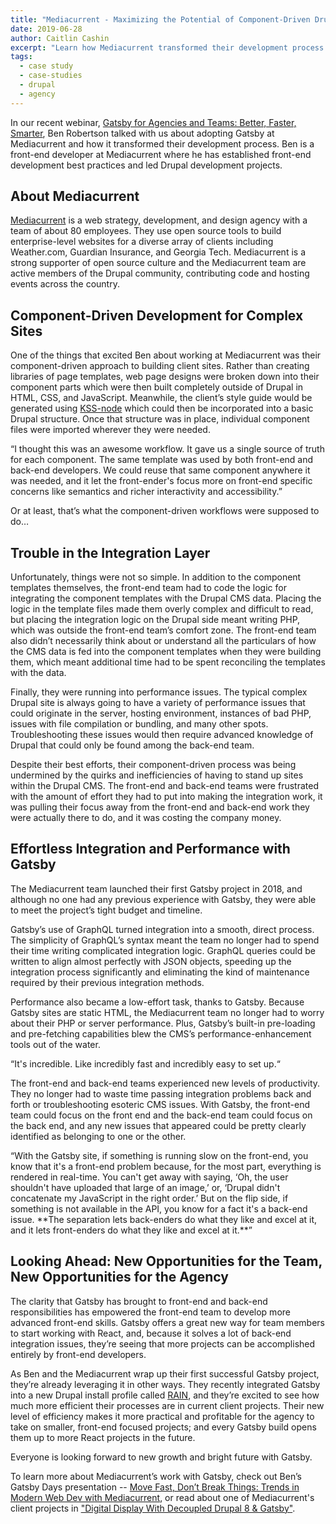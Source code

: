 ```yaml
---
title: "Mediacurrent - Maximizing the Potential of Component-Driven Drupal Development with Gatsby"
date: 2019-06-28
author: Caitlin Cashin
excerpt: "Learn how Mediacurrent transformed their development process with Gatsby."
tags:
  - case study
  - case-studies
  - drupal
  - agency
---
```


In our recent webinar, [Gatsby for Agencies and Teams: Better, Faster, Smarter](https://www.gatsbyjs.com/gatsby-for-agencies/), Ben Robertson talked with us about adopting Gatsby at Mediacurrent and how it transformed their development process. Ben is a front-end developer at Mediacurrent where he has established front-end development best practices and led Drupal development projects.

## About Mediacurrent
[Mediacurrent](https://www.mediacurrent.com/?utm_source=gatsbyjs_cbd&utm_medium=blog&utm_campaign=partners2019&utm_content=mediacurrent) is a web strategy, development, and design agency with a team of about 80 employees. They use open source tools to build enterprise-level websites for a diverse array of clients including Weather.com, Guardian Insurance, and Georgia Tech. Mediacurrent is a strong supporter of open source culture and the Mediacurrent team are active members of the Drupal community, contributing code and hosting events across the country.

## Component-Driven Development for Complex Sites
One of the things that excited Ben about working at Mediacurrent was their component-driven approach to building client sites. Rather than creating libraries of page templates, web page designs were broken down into their component parts which were then built completely outside of Drupal in HTML, CSS, and JavaScript. Meanwhile, the client’s style guide would be generated using [KSS-node](https://github.com/kss-node/kss-node) which could then be incorporated into a basic Drupal structure. Once that structure was in place, individual component files were imported wherever they were needed.

<Pullquote>
“I thought this was an awesome workflow. It gave us a single source of truth for each component. The same template was used by both front-end and back-end developers. We could reuse that same component anywhere it was needed, and it let the front-ender's focus more on front-end specific concerns like semantics and richer interactivity and accessibility.”
</Pullquote>

Or at least, that’s what the component-driven workflows were supposed to do…

## Trouble in the Integration Layer
Unfortunately, things were not so simple. In addition to the component templates themselves, the front-end team had to code the logic for integrating the component templates with the Drupal CMS data. Placing the logic in the template files made them overly complex and difficult to read, but placing the integration logic on the Drupal side meant writing PHP, which was outside the front-end team’s comfort zone. The front-end team also didn’t necessarily think about or understand all the particulars of how the CMS data is fed into the component templates when they were building them, which meant additional time had to be spent reconciling the templates with the data.

Finally, they were running into performance issues. The typical complex Drupal site is always going to have a variety of performance issues that could originate in the server, hosting environment, instances of bad PHP, issues with file compilation or bundling, and many other spots. Troubleshooting these issues would then require advanced knowledge of Drupal that could only be found among the back-end team. 

Despite their best efforts, their component-driven process was being undermined by the quirks and inefficiencies of having to stand up sites within the Drupal CMS. The front-end and back-end teams were frustrated with the amount of effort they had to put into making the integration work, it was pulling their focus away from the front-end and back-end work they were actually there to do, and it was costing the company money.

## Effortless Integration and Performance with Gatsby
The Mediacurrent team launched their first Gatsby project in 2018, and although no one had any previous experience with Gatsby, they were able to meet the project’s tight budget and timeline. 

Gatsby’s use of GraphQL turned integration into a smooth, direct process. The simplicity of GraphQL’s syntax meant the team no longer had to spend their time writing complicated integration logic. GraphQL queries could be written to align almost perfectly with JSON objects, speeding up the integration process significantly and eliminating the kind of maintenance required by their previous integration methods. 

Performance also became a low-effort task, thanks to Gatsby. Because Gatsby sites are static HTML, the Mediacurrent team no longer had to worry about their PHP or server performance. Plus, Gatsby’s built-in pre-loading and pre-fetching capabilities blew the CMS’s performance-enhancement tools out of the water.

<Pullquote>
“It's incredible. Like incredibly fast and incredibly easy to set up.“
</Pullquote>

The front-end and back-end teams experienced new levels of productivity. They no longer had to waste time passing integration problems back and forth or troubleshooting esoteric CMS issues. With Gatsby, the front-end team could focus on the front end and the back-end team could focus on the back end, and any new issues that appeared could be pretty clearly identified as belonging to one or the other.

<Pullquote>
“With the Gatsby site, if something is running slow on the front-end, you know that it's a front-end problem because, for the most part, everything is rendered in real-time. You can't get away with saying, ‘Oh, the user shouldn't have uploaded that large of an image,’ or, ‘Drupal didn't concatenate my JavaScript in the right order.’ But on the flip side, if something is not available in the API, you know for a fact it's a back-end issue. **The separation lets back-enders do what they like and excel at it, and it lets front-enders do what they like and excel at it.**”
</Pullquote>

## Looking Ahead: New Opportunities for the Team, New Opportunities for the Agency
The clarity that Gatsby has brought to front-end and back-end responsibilities has empowered the front-end team to develop more advanced front-end skills. Gatsby offers a great new way for team members to start working with React, and, because it solves a lot of back-end integration issues, they’re seeing that more projects can be accomplished entirely by front-end developers. 

As Ben and the Mediacurrent wrap up their first successful Gatsby project, they’re already leveraging it in other ways. They recently integrated Gatsby into a new Drupal install profile called [RAIN](https://www.mediacurrent.com/?utm_source=gatsbyjs_cbd&utm_medium=blog&utm_campaign=partners2019&utm_content=rain), and they’re excited to see how much more efficient their processes are in current client projects. Their new level of efficiency makes it more practical and profitable for the agency to take on smaller, front-end focused projects; and every Gatsby build opens them up to more React projects in the future. 

Everyone is looking forward to new growth and bright future with Gatsby.

To learn more about Mediacurrent’s work with Gatsby, check out Ben’s Gatsby Days presentation -- [Move Fast, Don’t Break Things: Trends in Modern Web Dev with Mediacurrent](https://youtu.be/QiocnDGnKfs), or read about one of Mediacurrent's client projects in ["Digital Display With Decoupled Drupal 8 & Gatsby"](/blog/2019-07-09-digital-display-drupal-gatsby/).

